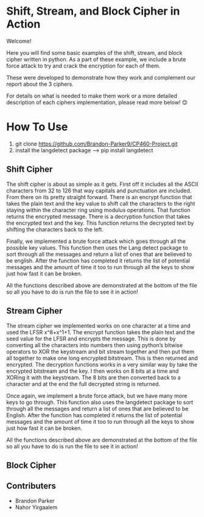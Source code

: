 # Shift, Stream, and Block Cipher in Action
Welcome! 

Here you will find some basic examples of the shift, stream, and block cipher written in python. As a part of these example, we include a brute force attack to try and crack the encryption for each of them. 

These were developed to demonstrate how they work and complement our report about the 3 ciphers. 

For details on what is needed to make them work or a more detailed description of each ciphers implementation, please read more below! 😊

# How To Use
1. git clone https://github.com/Brandon-Parker9/CP460-Project.git
2. install the langdetect package --> pip install langdetect

## Shift Cipher

The shift cipher is about as simple as it gets. First off it includes all the ASCII characters from 32 to 126 that way capitals and punctuation are included. From there on its pretty straight forward. There is an encrypt function that takes the plain text and the key value to shift call the characters to the right staying within the character ring using modulus operations. That function returns the encrypted message. There is a decryption function that takes the encrypted text and the key. This function returns the decrypted text by shifting the characters back to the left. 

Finally, we implemented a brute force attack which goes through all the possible key values. This function then uses the Lang detect package to sort through all the messages and return a list of ones that are believed to be english. After the function has completed it returns the list of potential messages and the amount of time it too to run through all the keys to show just how fast it can be broken. 

All the functions described above are demonstrated at the bottom of the file so all you have to do is run the file to see it in action!

## Stream Cipher

The stream cipher we implemented works on one character at a time and used the LFSR x^8+x^1+1. The encrypt function takes the plain text and the seed value for the LFSR and encrypts the message. This is done by converting all the characters into numbers then using python’s bitwise operators to XOR the keystream and bit stream together and then put them all together to make one long encrypted bitstream. This is then returned and encrypted. The decryption functions works in a very similar way by take the encrypted bitstream and the key. I then works on 8 bits at a time and XORing it with the keystream. The 8 bits are then converted back to a character and at the end the full decrypted string is returned. 

Once again, we implement a brute force attack, but we have many more keys to go through. This function also uses the langdetect package to sort through all the messages and return a list of ones that are believed to be English. After the function has completed it returns the list of potential messages and the amount of time it too to run through all the keys to show just how fast it can be broken.

All the functions described above are demonstrated at the bottom of the file so all you have to do is run the file to see it in action!

## Block Cipher


## Contributers

- Brandon Parker 
- Nahor Yirgaalem